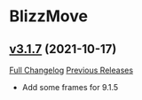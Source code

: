 # BlizzMove

## [v3.1.7](https://github.com/Kiatra/BlizzMove/tree/v3.1.7) (2021-10-17)
[Full Changelog](https://github.com/Kiatra/BlizzMove/commits/v3.1.7) [Previous Releases](https://github.com/Kiatra/BlizzMove/releases)

- Add some frames for 9.1.5  
